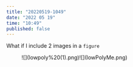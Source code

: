 ```yaml
---
title: "20220519-1049"
date: "2022 05 19"
time: "10:49"
published: false
---
```


What if I include 2 images in a `figure`

<figure>
![](lowpoly%20(1).png)![](lowPolyMe.png)
</figure>